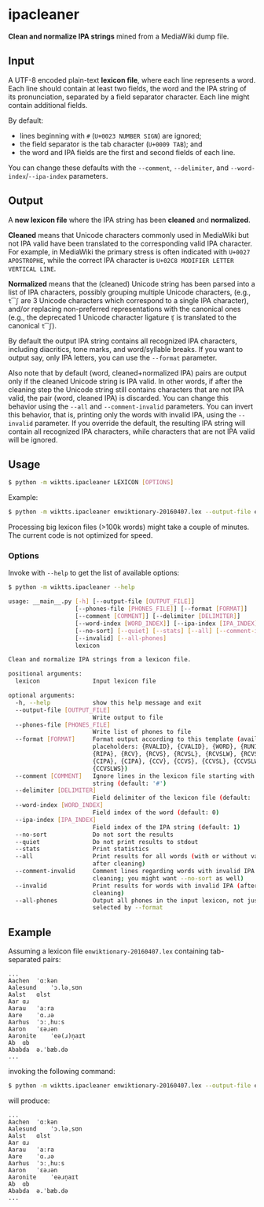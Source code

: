 # ipacleaner 

**Clean and normalize IPA strings** mined from a MediaWiki dump file.


## Input

A UTF-8 encoded plain-text **lexicon file**,
where each line represents a word.
Each line should contain at least two fields,
the word and the IPA string of its pronunciation,
separated by a field separator character.
Each line might contain additional fields.

By default:
* lines beginning with ``#`` (``U+0023 NUMBER SIGN``) are ignored;
* the field separator is the tab character (``U+0009 TAB``); and
* the word and IPA fields are the first and second fields of each line.

You can change these defaults with the ``--comment``, ``--delimiter``, and
``--word-index``/``--ipa-index`` parameters.


## Output

A **new lexicon file** where the IPA string has been **cleaned** and **normalized**.

**Cleaned** means that Unicode characters commonly used in MediaWiki but not IPA valid
have been translated to the corresponding valid IPA character.
For example, in MediaWiki the primary stress is often indicated with ``U+0027 APOSTROPHE``,
while the correct IPA character is ``U+02C8 MODIFIER LETTER VERTICAL LINE``.

**Normalized** means that the (cleaned) Unicode string has been parsed into a list
of IPA characters, possibly grouping multiple Unicode characters,
(e.g., ``t͡ʃ`` are 3 Unicode characters which correspond to a single IPA character),
and/or replacing non-preferred representations with the canonical ones
(e.g., the deprecated 1 Unicode character ligature ``ʧ`` is translated to the canonical ``t͡ʃ``).

By default the output IPA string contains all recognized IPA characters,
including diacritics, tone marks, and word/syllable breaks.
If you want to output say, only IPA letters,
you can use the ``--format`` parameter.

Also note that by default (word, cleaned+normalized IPA) pairs
are output only if the cleaned Unicode string is IPA valid.
In other words, if after the cleaning step the Unicode string
still contains characters that are not IPA valid,
the pair (word, cleaned IPA) is discarded.
You can change this behavior using the ``--all`` and ``--comment-invalid`` parameters.
You can invert this behavior, that is, printing only the words with invalid IPA,
using the ``--invalid`` parameter.
If you override the default, the resulting IPA string will contain
all recognized IPA characters,
while characters that are not IPA valid will be ignored.


## Usage

```bash
$ python -m wiktts.ipacleaner LEXICON [OPTIONS]
```

Example:

```bash
$ python -m wiktts.ipacleaner enwiktionary-20160407.lex --output-file enwiktionary-20160407.lex.clean
```

Processing big lexicon files (>100k words) might take a couple of minutes.
The current code is not optimized for speed.

### Options

Invoke with ``--help`` to get the list of available options:

```bash
$ python -m wiktts.ipacleaner --help

usage: __main__.py [-h] [--output-file [OUTPUT_FILE]]
                   [--phones-file [PHONES_FILE]] [--format [FORMAT]]
                   [--comment [COMMENT]] [--delimiter [DELIMITER]]
                   [--word-index [WORD_INDEX]] [--ipa-index [IPA_INDEX]]
                   [--no-sort] [--quiet] [--stats] [--all] [--comment-invalid]
                   [--invalid] [--all-phones]
                   lexicon

Clean and normalize IPA strings from a lexicon file.

positional arguments:
  lexicon               Input lexicon file

optional arguments:
  -h, --help            show this help message and exit
  --output-file [OUTPUT_FILE]
                        Write output to file
  --phones-file [PHONES_FILE]
                        Write list of phones to file
  --format [FORMAT]     Format output according to this template (available
                        placeholders: {RVALID}, {CVALID}, {WORD}, {RUNI},
                        {RIPA}, {RCV}, {RCVS}, {RCVSL}, {RCVSLW}, {RCVSLWS},
                        {CIPA}, {CIPA}, {CCV}, {CCVS}, {CCVSL}, {CCVSLW},
                        {CCVSLWS})
  --comment [COMMENT]   Ignore lines in the lexicon file starting with this
                        string (default: '#')
  --delimiter [DELIMITER]
                        Field delimiter of the lexicon file (default: '\t')
  --word-index [WORD_INDEX]
                        Field index of the word (default: 0)
  --ipa-index [IPA_INDEX]
                        Field index of the IPA string (default: 1)
  --no-sort             Do not sort the results
  --quiet               Do not print results to stdout
  --stats               Print statistics
  --all                 Print results for all words (with or without valid IPA
                        after cleaning)
  --comment-invalid     Comment lines regarding words with invalid IPA (after
                        cleaning; you might want --no-sort as well)
  --invalid             Print results for words with invalid IPA (after
                        cleaning)
  --all-phones          Output all phones in the input lexicon, not just those
                        selected by --format
```

## Example

Assuming a lexicon file ``enwiktionary-20160407.lex`` containing tab-separated pairs:

```
...
Aachen	ˈɑːkən
Aalesund	ˈɔ.ləˌsʊn
Aalst	ɑlst
Aar	ɑɹ
Aarau	ˈaːra
Aare	ˈɑ.ɹə
Aarhus	ˈɔːˌhuːs
Aaron	ˈɛəɹən
Aaronite	ˈeə(ɹ)n̩aɪt
Ab	ɑb
Ababda	ə.ˈbæb.də
...
```

invoking the following command:

```bash
$ python -m wiktts.ipacleaner enwiktionary-20160407.lex --output-file enwiktionary-20160407.lex.clean
```

will produce:

```
...
Aachen	ˈɑːkən
Aalesund	ˈɔ.ləˌsʊn
Aalst	ɑlst
Aar	ɑɹ
Aarau	ˈaːra
Aare	ˈɑ.ɹə
Aarhus	ˈɔːˌhuːs
Aaron	ˈɛəɹən
Aaronite	ˈeəɹn̩aɪt
Ab	ɑb
Ababda	ə.ˈbæb.də
...
```



